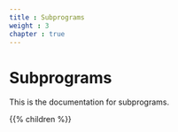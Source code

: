 ```yaml
---
title : Subprograms
weight : 3
chapter : true
---
```


# Subprograms

This is the documentation for subprograms.

{{% children %}}
